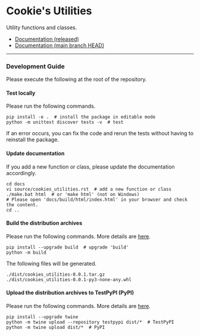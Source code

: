 # Cookie's Utilities

Utility functions and classes.

<!-- - [TestPyPI](https://test.pypi.org/project/cookies-utilities/) -->
<!-- - [PyPI](https://pypi.org/project/cookies-utilities/) -->
- [Documentation (released)](https://cookies-utilities.readthedocs.io/en/stable/)
- [Documentation (main branch HEAD)](https://cookies-utilities.readthedocs.io/en/latest/)

---

### Development Guide

Please execute the following at the root of the repository.

#### Test locally

Please run the following commands.

```
pip install -e .  # install the package in editable mode
python -m unittest discover tests -v  # test
```
If an error occurs, you can fix the code and rerun the tests without having to reinstall the package.

#### Update documentation

If you add a new function or class, please update the documentation accordingly.

```
cd docs
vi source/cookies_utilities.rst  # add a new function or class
./make.bat html  # or 'make html' (not on Windows)
# Please open 'docs/build/html/index.html' in your browser and check the content.
cd ..
```

#### Build the distribution archives

Please run the following commands. More details are [here](https://packaging.python.org/en/latest/tutorials/packaging-projects/#generating-distribution-archives).

```
pip install --upgrade build  # upgrade 'build'
python -m build
```

The following files will be generated.

```
./dist/cookies_utilities-0.0.1.tar.gz
./dist/cookies_utilities-0.0.1-py3-none-any.whl
```

#### Upload the distribution archives to TestPyPI (PyPI)

Please run the following commands. More details are [here](https://packaging.python.org/en/latest/tutorials/packaging-projects/#uploading-the-distribution-archives).

```
pip install --upgrade twine
python -m twine upload --repository testpypi dist/*  # TestPyPI
python -m twine upload dist/*  # PyPI
```


